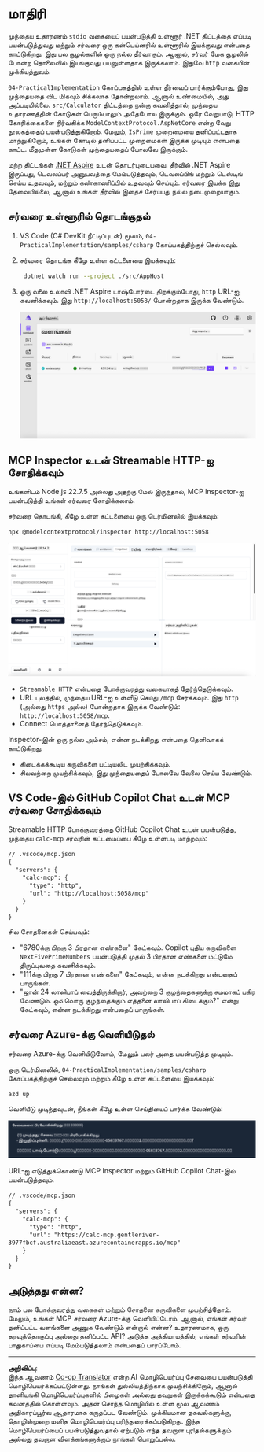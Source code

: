 <!--
CO_OP_TRANSLATOR_METADATA:
{
  "original_hash": "0bc7bd48f55f1565f1d95ccb2c16f728",
  "translation_date": "2025-10-11T13:03:16+00:00",
  "source_file": "04-PracticalImplementation/samples/csharp/README.md",
  "language_code": "ta"
}
-->
# மாதிரி

முந்தைய உதாரணம் `stdio` வகையைப் பயன்படுத்தி உள்ளூர் .NET திட்டத்தை எப்படி பயன்படுத்துவது மற்றும் சர்வரை ஒரு கன்டெய்னரில் உள்ளூரில் இயக்குவது என்பதை காட்டுகிறது. இது பல சூழல்களில் ஒரு நல்ல தீர்வாகும். ஆனால், சர்வர் மேக சூழலில் போன்ற தொலைவில் இயங்குவது பயனுள்ளதாக இருக்கலாம். இதுவே `http` வகையின் முக்கியத்துவம்.

`04-PracticalImplementation` கோப்பகத்தில் உள்ள தீர்வைப் பார்க்கும்போது, இது முந்தையதை விட மிகவும் சிக்கலாக தோன்றலாம். ஆனால் உண்மையில், அது அப்படியில்லை. `src/Calculator` திட்டத்தை நன்கு கவனித்தால், முந்தைய உதாரணத்தின் கோடுகள் பெரும்பாலும் அதேபோல இருக்கும். ஒரே வேறுபாடு, HTTP கோரிக்கைகளை நிர்வகிக்க `ModelContextProtocol.AspNetCore` என்ற வேறு நூலகத்தைப் பயன்படுத்துகிறோம். மேலும், `IsPrime` முறைமையை தனிப்பட்டதாக மாற்றுகிறோம், உங்கள் கோடில் தனிப்பட்ட முறைமைகள் இருக்க முடியும் என்பதை காட்ட. மீதமுள்ள கோடுகள் முந்தையதைப் போலவே இருக்கும்.

மற்ற திட்டங்கள் [.NET Aspire](https://learn.microsoft.com/dotnet/aspire/get-started/aspire-overview) உடன் தொடர்புடையவை. தீர்வில் .NET Aspire இருப்பது, டெவலப்பர் அனுபவத்தை மேம்படுத்தவும், டெவலப்பிங் மற்றும் டெஸ்டிங் செய்ய உதவவும், மற்றும் கண்காணிப்பில் உதவவும் செய்யும். சர்வரை இயக்க இது தேவையில்லை, ஆனால் உங்கள் தீர்வில் இதைச் சேர்ப்பது நல்ல நடைமுறையாகும்.

## சர்வரை உள்ளூரில் தொடங்குதல்

1. VS Code (C# DevKit நீட்டிப்புடன்) மூலம், `04-PracticalImplementation/samples/csharp` கோப்பகத்திற்குச் செல்லவும்.
1. சர்வரை தொடங்க கீழே உள்ள கட்டளையை இயக்கவும்:

   ```bash
    dotnet watch run --project ./src/AppHost
   ```

1. ஒரு வலை உலாவி .NET Aspire டாஷ்போர்டை திறக்கும்போது, `http` URL-ஐ கவனிக்கவும். இது `http://localhost:5058/` போன்றதாக இருக்க வேண்டும்.

   ![.NET Aspire டாஷ்போர்டு](../../../../../translated_images/dotnet-aspire-dashboard.0a7095710e9301e90df2efd867e1b675b3b9bc2ccd7feb1ebddc0751522bc37c.ta.png)

## MCP Inspector உடன் Streamable HTTP-ஐ சோதிக்கவும்

உங்களிடம் Node.js 22.7.5 அல்லது அதற்கு மேல் இருந்தால், MCP Inspector-ஐ பயன்படுத்தி உங்கள் சர்வரை சோதிக்கலாம்.

சர்வரை தொடங்கி, கீழே உள்ள கட்டளையை ஒரு டெர்மினலில் இயக்கவும்:

```bash
npx @modelcontextprotocol/inspector http://localhost:5058
```

![MCP Inspector](../../../../../translated_images/mcp-inspector.c223422b9b494fb4a518a3b3911b3e708e6a5715069470f9163ee2ee8d5f1ba9.ta.png)

- `Streamable HTTP` என்பதை போக்குவரத்து வகையாகத் தேர்ந்தெடுக்கவும்.
- URL புலத்தில், முந்தைய URL-ஐ உள்ளீடு செய்து `/mcp` சேர்க்கவும். இது `http` (அல்லது `https` அல்ல) போன்றதாக இருக்க வேண்டும்: `http://localhost:5058/mcp`.
- Connect பொத்தானைத் தேர்ந்தெடுக்கவும்.

Inspector-இன் ஒரு நல்ல அம்சம், என்ன நடக்கிறது என்பதை தெளிவாகக் காட்டுகிறது.

- கிடைக்கக்கூடிய கருவிகளை பட்டியலிட முயற்சிக்கவும்.
- சிலவற்றை முயற்சிக்கவும், இது முந்தையதைப் போலவே வேலை செய்ய வேண்டும்.

## VS Code-இல் GitHub Copilot Chat உடன் MCP சர்வரை சோதிக்கவும்

Streamable HTTP போக்குவரத்தை GitHub Copilot Chat உடன் பயன்படுத்த, முந்தைய `calc-mcp` சர்வரின் கட்டமைப்பை கீழே உள்ளபடி மாற்றவும்:

```jsonc
// .vscode/mcp.json
{
  "servers": {
    "calc-mcp": {
      "type": "http",
      "url": "http://localhost:5058/mcp"
    }
  }
}
```

சில சோதனைகள் செய்யவும்:

- "6780க்கு பிறகு 3 பிரதான எண்களை" கேட்கவும். Copilot புதிய கருவிகளை `NextFivePrimeNumbers` பயன்படுத்தி முதல் 3 பிரதான எண்களை மட்டுமே திருப்புவதை கவனிக்கவும்.
- "111க்கு பிறகு 7 பிரதான எண்களை" கேட்கவும், என்ன நடக்கிறது என்பதைப் பாருங்கள்.
- "ஜான் 24 லாலிபாப் வைத்திருக்கிறார், அவற்றை 3 குழந்தைகளுக்கு சமமாகப் பகிர வேண்டும். ஒவ்வொரு குழந்தைக்கும் எத்தனை லாலிபாப் கிடைக்கும்?" என்று கேட்கவும், என்ன நடக்கிறது என்பதைப் பாருங்கள்.

## சர்வரை Azure-க்கு வெளியிடுதல்

சர்வரை Azure-க்கு வெளியிடுவோம், மேலும் பலர் அதை பயன்படுத்த முடியும்.

ஒரு டெர்மினலில், `04-PracticalImplementation/samples/csharp` கோப்பகத்திற்குச் செல்லவும் மற்றும் கீழே உள்ள கட்டளையை இயக்கவும்:

```bash
azd up
```

வெளியீடு முடிந்தவுடன், நீங்கள் கீழே உள்ள செய்தியைப் பார்க்க வேண்டும்:

![Azd deployment வெற்றி](../../../../../translated_images/azd-deployment-success.bd42940493f1b834a5ce6251a6f88966546009b350df59d0cc4a8caabe94a4f1.ta.png)

URL-ஐ எடுத்துக்கொண்டு MCP Inspector மற்றும் GitHub Copilot Chat-இல் பயன்படுத்தவும்.

```jsonc
// .vscode/mcp.json
{
  "servers": {
    "calc-mcp": {
      "type": "http",
      "url": "https://calc-mcp.gentleriver-3977fbcf.australiaeast.azurecontainerapps.io/mcp"
    }
  }
}
```

## அடுத்தது என்ன?

நாம் பல போக்குவரத்து வகைகள் மற்றும் சோதனை கருவிகளை முயற்சித்தோம். மேலும், உங்கள் MCP சர்வரை Azure-க்கு வெளியிட்டோம். ஆனால், எங்கள் சர்வர் தனிப்பட்ட வளங்களை அணுக வேண்டும் என்றால் என்ன? உதாரணமாக, ஒரு தரவுத்தொகுப்பு அல்லது தனிப்பட்ட API? அடுத்த அத்தியாயத்தில், எங்கள் சர்வரின் பாதுகாப்பை எப்படி மேம்படுத்தலாம் என்பதைப் பார்ப்போம்.

---

**அறிவிப்பு**:  
இந்த ஆவணம் [Co-op Translator](https://github.com/Azure/co-op-translator) என்ற AI மொழிபெயர்ப்பு சேவையை பயன்படுத்தி மொழிபெயர்க்கப்பட்டுள்ளது. நாங்கள் துல்லியத்திற்காக முயற்சிக்கிறோம், ஆனால் தானியங்கி மொழிபெயர்ப்புகளில் பிழைகள் அல்லது தவறுகள் இருக்கக்கூடும் என்பதை கவனத்தில் கொள்ளவும். அதன் சொந்த மொழியில் உள்ள மூல ஆவணம் அதிகாரப்பூர்வ ஆதாரமாக கருதப்பட வேண்டும். முக்கியமான தகவல்களுக்கு, தொழில்முறை மனித மொழிபெயர்ப்பு பரிந்துரைக்கப்படுகிறது. இந்த மொழிபெயர்ப்பைப் பயன்படுத்துவதால் ஏற்படும் எந்த தவறான புரிதல்களுக்கும் அல்லது தவறான விளக்கங்களுக்கும் நாங்கள் பொறுப்பல்ல.